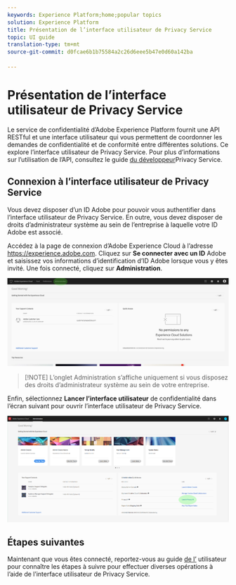 ```yaml
---
keywords: Experience Platform;home;popular topics
solution: Experience Platform
title: Présentation de l’interface utilisateur de Privacy Service
topic: UI guide
translation-type: tm+mt
source-git-commit: d0fcae6b1b75584a2c26d6eee5b47e0d60a142ba

---
```



# Présentation de l’interface utilisateur de Privacy Service

Le service de confidentialité d’Adobe Experience Platform fournit une API RESTful et une interface utilisateur qui vous permettent de coordonner les demandes de confidentialité et de conformité entre différentes solutions. Ce explore l’interface utilisateur de Privacy Service. Pour plus d’informations sur l’utilisation de l’API, consultez le guide [du développeur](../api/getting-started.md)Privacy Service.

## Connexion à l’interface utilisateur de Privacy Service

Vous devez disposer d’un ID Adobe pour pouvoir vous authentifier dans l’interface utilisateur de Privacy Service. En outre, vous devez disposer de droits d’administrateur système au sein de l’entreprise à laquelle votre ID Adobe est associé.

Accédez à la page de connexion d’Adobe Experience Cloud à l’adresse https://experience.adobe.com. Cliquez sur **Se connecter avec un ID** Adobe et saisissez vos informations d’identification d’ID Adobe lorsque vous y êtes invité. Une fois connecté, cliquez sur **Administration**.

![Onglet Administration](../images/ui-overview/admin-tab.png)

>[!NOTE] L’onglet Administration s’affiche uniquement si vous disposez des droits d’administrateur système au sein de votre entreprise.

Enfin, sélectionnez **Lancer l’interface utilisateur** de confidentialité dans l’écran suivant pour ouvrir l’interface utilisateur de Privacy Service.

![Page Administration](../images/ui-overview/admin-page.png)

## Étapes suivantes

Maintenant que vous êtes connecté, reportez-vous au guide [de l’](user-guide.md) utilisateur pour connaître les étapes à suivre pour effectuer diverses opérations à l’aide de l’interface utilisateur de Privacy Service.